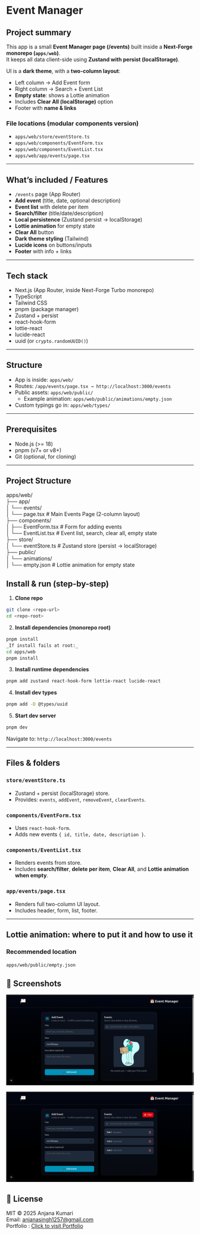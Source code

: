 # Event Manager 

## Project summary
This app is a small **Event Manager page (/events)** built inside a **Next-Forge monorepo (`apps/web`)**.  
It keeps all data client-side using **Zustand with persist (localStorage)**.  

UI is a **dark theme**, with a **two-column layout**:
- Left column → Add Event form  
- Right column → Search + Event List  
- **Empty state**: shows a Lottie animation  
- Includes **Clear All (localStorage)** option  
- Footer with **name & links**

### File locations (modular components version)
- `apps/web/store/eventStore.ts`
- `apps/web/components/EventForm.tsx`
- `apps/web/components/EventList.tsx`
- `apps/web/app/events/page.tsx`

---

## What’s included / Features
- `/events` page (App Router)
- **Add event** (title, date, optional description)
- **Event list** with delete per item
- **Search/filter** (title/date/description)
- **Local persistence** (Zustand persist → localStorage)
- **Lottie animation** for empty state
- **Clear All** button
- **Dark theme styling** (Tailwind)
- **Lucide icons** on buttons/inputs
- **Footer** with info + links

---

## Tech stack
- Next.js (App Router, inside Next-Forge Turbo monorepo)
- TypeScript
- Tailwind CSS
- pnpm (package manager)
- Zustand + persist
- react-hook-form
- lottie-react
- lucide-react
- uuid (or `crypto.randomUUID()`)

---

## Structure
- App is inside: `apps/web/`
- Routes: `/app/events/page.tsx → http://localhost:3000/events`
- Public assets: `apps/web/public/`
  - Example animation: `apps/web/public/animations/empty.json`
- Custom typings go in: `apps/web/types/`

---

## Prerequisites
- Node.js (>= 18)
- pnpm (v7+ or v8+)
- Git (optional, for cloning)

---

## Project Structure

apps/web/ <br>
├── app/ <br>
│ └── events/ <br>
│ └── page.tsx # Main Events Page (2-column layout) <br>
├── components/ <br>
│ ├── EventForm.tsx # Form for adding events <br>
│ └── EventList.tsx # Event list, search, clear all, empty state <br>
├── store/ <br>
│ └── eventStore.ts # Zustand store (persist → localStorage) <br>
├── public/ <br>
│ └── animations/ <br>
│ └── empty.json # Lottie animation for empty state <br>

## Install & run (step-by-step)

1. **Clone repo**
```bash
git clone <repo-url>
cd <repo-root>
```


2. **Install dependencies (monorepo root)**
```bash
pnpm install
_If install fails at root:_
cd apps/web
pnpm install
```

3. **Install runtime dependencies**
```bash
pnpm add zustand react-hook-form lottie-react lucide-react
```

4. **Install dev types**
```bash
pnpm add -D @types/uuid
```

5. **Start dev server**

```bash
pnpm dev
```

Navigate to: `http://localhost:3000/events`

---

## Files & folders

### `store/eventStore.ts`
- Zustand + persist (localStorage) store.  
- Provides: `events`, `addEvent`, `removeEvent`, `clearEvents`.  

### `components/EventForm.tsx`
- Uses `react-hook-form`.  
- Adds new events `{ id, title, date, description }`.  

### `components/EventList.tsx`
- Renders events from store.  
- Includes **search/filter**, **delete per item**, **Clear All**, and **Lottie animation when empty**.  

### `app/events/page.tsx`
- Renders full two-column UI layout.  
- Includes header, form, list, footer.

---

## Lottie animation: where to put it and how to use it

### Recommended location
`apps/web/public/empty.json`


## 📸 Screenshots

![alt text](image.png)

![alt text](image-1.png)

## 📜 License

MIT © 2025 Anjana Kumari <br>
Email: anjanasingh1257@gmail.com <br>
Portfolio : [Click to visit Portfolio](https://nextjs-portfolio-rosy-six.vercel.app/)
